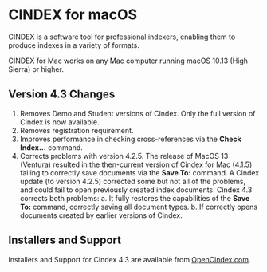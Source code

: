 # CINDEX for macOS
CINDEX is a software tool for professional indexers, enabling them to produce indexes in a variety of formats.

CINDEX for Mac works on any Mac computer running macOS 10.13 (High Sierra) or higher.

## Version 4.3 Changes
1.	Removes Demo and Student versions of Cindex. Only the full version of Cindex is now available.
2.	Removes registration requirement.
3.	Improves performance in checking cross-references via the **Check Index…** command.
4.	Corrects problems with version 4.2.5. The release of MacOS 13 (Ventura) resulted in the then-current version of Cindex for Mac (4.1.5) failing to correctly save documents via the **Save To:** command. A Cindex update (to version 4.2.5) corrected some but not all of the problems, and could fail to open previously created index documents. Cindex 4.3 corrects both problems: 
	a.	It fully restores the capabilities of the **Save To:** command, correctly saving all document types.
	b.	If correctly opens documents created by earlier versions of Cindex.

## Installers and Support

Installers and Support for Cindex 4.3 are available from [OpenCindex.com](https://www.opencindex.com/download).
